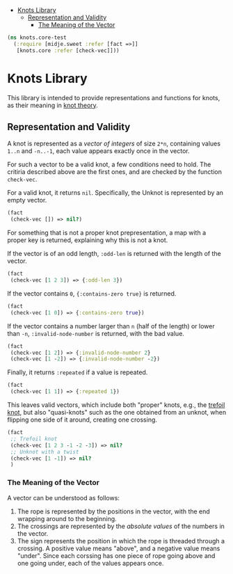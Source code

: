 * [Knots Library](#knots-library)
  * [Representation and Validity](#representation-and-validity)
    * [The Meaning of the Vector](#the-meaning-of-the-vector)
```clojure
(ns knots.core-test
  (:require [midje.sweet :refer [fact =>]]
   [knots.core :refer [check-vec]]))

```
# Knots Library

This library is intended to provide representations and functions for knots,
as their meaning in [knot theory](https://en.wikipedia.org/wiki/Knot_theory).

## Representation and Validity

A knot is represented as a *vector of integers* of size `2*n`, containing
values `1..n` and `-n..-1`, each value appears exactly once in the vector.

For such a vector to be a valid knot, a few conditions need to hold. The
critiria described above are the first ones, and are checked by the function
`check-vec`.

For a valid knot, it returns `nil`. Specifically, the Unknot is represented
by an empty vector.
```clojure
(fact
 (check-vec []) => nil?)

```
For something that is not a proper knot prepresentation, a map with a proper
key is returned, explaining why this is not a knot.

If the vector is of an odd length, `:odd-len` is returned with the length of the
vector.
```clojure
(fact
 (check-vec [1 2 3]) => {:odd-len 3})

```
If the vector contains `0`, `{:contains-zero true}` is returned.
```clojure
(fact
 (check-vec [1 0]) => {:contains-zero true})

```
If the vector contains a number larger than `n` (half of the length) or lower
than `-n`, `:invalid-node-number` is returned, with the bad value.
```clojure
(fact
 (check-vec [1 2]) => {:invalid-node-number 2}
 (check-vec [1 -2]) => {:invalid-node-number -2})

```
Finally, it returns `:repeated` if a value is repeated.
```clojure
(fact
 (check-vec [1 1]) => {:repeated 1})

```
This leaves valid vectors, which include both "proper" knots, e.g., the
[trefoil knot](https://en.wikipedia.org/wiki/Trefoil_knot), but also "quasi-knots"
such as the one obtained from an unknot, when flipping one side of it around,
creating one crossing.
```clojure
(fact
 ;; Trefoil knot
 (check-vec [1 2 3 -1 -2 -3]) => nil?
 ;; Unknot with a twist
 (check-vec [1 -1]) => nil?
 )

```
### The Meaning of the Vector

A vector can be understood as follows:

1. The rope is represented by the positions in the vector, with the end
   wrapping around to the beginning.
2. The crossings are represented by the _absolute values_ of the numbers in
   the vector.
3. The sign represents the position in which the rope is threaded through a
   crossing. A positive value means "above", and a negative value means
   "under". Since each corssing has one piece of rope going above and one
   going under, each of the values appears once.
